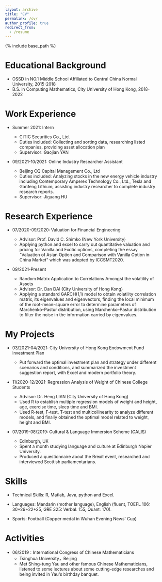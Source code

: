 ```yaml
---
layout: archive
title: "CV"
permalink: /cv/
author_profile: true
redirect_from:
  - /resume
---
```


{% include base_path %}

Educational Background
======
* OSSD in NO.1 Middle School Affiliated to Central China Normal University, 2015-2018 
* B.S. in Computing Mathematics, City University of Hong Kong, 2018-2022


Work Experience
======
* Summer 2021: Intern
  * CITIC Securities Co., Ltd.
  * Duties included: Collecting and sorting data, researching listed companies, providing asset allocation plan
  * Supervisor: Gaojian YAN

* 09/2021-10/2021: Online Industry Researcher Assistant
  * Beijing CQ Capital Management Co., Ltd  
  * Duties included: Analyzing stocks in the new energy vehicle industry including Contemporary Amperex Technology Co., Ltd., Tesla and Ganfeng Lithium, assisting industry researcher to complete industry research reports. 
  * Supervisor: Jiguang HU
  
Research Experience
======
* 07/2020-09/2020: Valuation for Financial Engineering 
  * Advisor: Prof. David C. Shimko (New York University)
  * Applying python and excel to carry out quantitative valuation and pricing for Vanilla and Exotic options, completing the essay "Valuation of Asian Option and Comparison with Vanilla Option in China Market" which was adopted by ICCSMT2020.

* 09/2021-Present
  * Random Matrix Application to Correlations Amongst the volatility of Assets 
  * Advisor: Dr. Dan DAI (City University of Hong Kong)
  * Applying a standard GARCH(1,1) model to obtain volatility correlation matrix, its eigenvalues and eigenvectors, finding the local minimum of the root-mean-square error to determine parameters of Marchenko–Pastur distribution, using Marchenko–Pastur distribution to filter the noise in the information carried by eigenvalues.

My Projects
======
* 03/2021-04/2021: City University of Hong Kong Endowment Fund Investment Plan   
  * Put forward the optimal investment plan and strategy under different scenarios and conditions, and summarized the investment suggestion report, with Excel and modern portfolio theory.

* 11/2020-12/2021: Regression Analysis of Weight of Chinese College Students
  * Advisor: Dr. Heng LIAN (City University of Hong Kong)
  * Used R to establish multiple regression models of weight and height, age, exercise time, sleep time and BMI.
  * Used R-test, F-test, T-test and multicollinearity to analyze different models, and finally obtained the optimal model related to weight, height and BMI.  

* 07/2019-08/2019: Cultural & Language Immersion Scheme (CALIS)
  * Edinburgh, UK 
  * Spent a month studying language and culture at Edinburgh Napier University. 
  * Produced a questionnaire about the Brexit event, researched and interviewed Scottish parliamentarians.
  
Skills
======
* Technical Skills: R, Matlab, Java, python and Excel.

* Languages: Mandarin (mother language), English (fluent, TOEFL 106: 30+29+22+25, GRE 325: Verbal: 155, Quant: 170).

* Sports: Football (Copper medal in Wuhan Evening News' Cup)

Activities
======
* 06/2019：International Congress of Chinese Mathematicians
  * Tsinghua University，Beijing
  * Met Shing-tung Yau and other famous Chinese Mathematicians, listened to some lectures about some cutting-edge researches and being invited in Yau's birthday banquet. 
